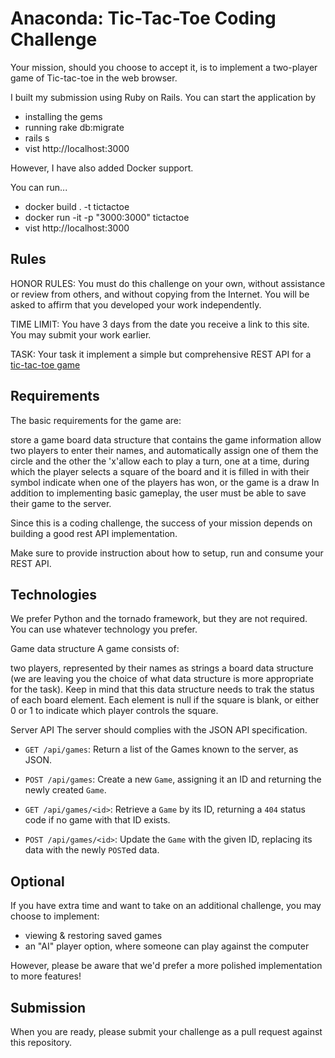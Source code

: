 
# Anaconda: Tic-Tac-Toe Coding Challenge
Your mission, should you choose to accept it, is to implement a two-player game of Tic-tac-toe in the web browser.


I built my submission using Ruby on Rails. You can start the application by 
 * installing the gems 
 * running rake db:migrate
 * rails s
 * vist http://localhost:3000
 
However, I have also added Docker support.

You can run...
 * docker build . -t tictactoe
 * docker run -it -p "3000:3000" tictactoe 
 * vist http://localhost:3000

## Rules

HONOR RULES: You must do this challenge on your own, without assistance or review from others, and without copying from the Internet. You will be asked to affirm that you developed your work independently.

TIME LIMIT: You have 3 days from the date you receive a link to this site. You may submit your work earlier.

TASK: Your task it implement a simple but comprehensive REST API for a [tic-tac-toe game](https://en.wikipedia.org/wiki/Tic-tac-toe)

## Requirements

The basic requirements for the game are:

store a game board data structure that contains the game information
allow two players to enter their names, and automatically assign one of them the circle and the other the 'x'allow each to play a turn, one at a time, during which the player selects a square of the board and it is filled in with their symbol
indicate when one of the players has won, or the game is a draw
In addition to implementing basic gameplay, the user must be able to save their game to the server.

Since this is a coding challenge, the success of your mission depends on building a good rest API implementation. 

Make sure to provide instruction about how to setup, run and consume your REST API.

## Technologies

We prefer Python and the tornado framework, but they are not required. You can use whatever technology you prefer.

Game data structure
A game consists of:

two players, represented by their names as strings
a board data structure (we are leaving you the choice of what data structure is more appropriate for the task). Keep in mind that this data structure needs to trak the status of each board element. Each element is null if the square is blank, or either 0 or 1 to indicate which player controls the square. 

Server API
The server should complies with the JSON API specification.

- `GET /api/games`: Return a list of the Games known to the server, as JSON.


- `POST /api/games`: Create a new `Game`, assigning it an ID and returning the newly created `Game`.

- `GET /api/games/<id>`: Retrieve a `Game` by its ID, returning a `404` status
  code if no game with that ID exists.

- `POST /api/games/<id>`: Update the `Game` with the given ID, replacing its data with the newly `POST`ed data.

## Optional

If you have extra time and want to take on an additional challenge, you may choose to implement:

 - viewing & restoring saved games
 - an "AI" player option, where someone can play against the computer

However, please be aware that we'd prefer a more polished implementation to more features!

## Submission

When you are ready, please submit your challenge as a pull request
against this repository.

